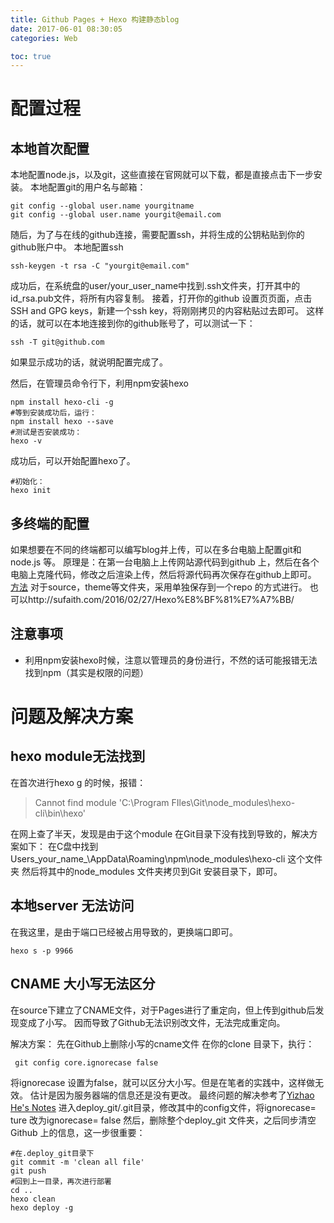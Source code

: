 ```yaml
---
title: Github Pages + Hexo 构建静态blog
date: 2017-06-01 08:30:05
categories: Web

toc: true
---
```


# 配置过程
## 本地首次配置
本地配置node.js，以及git，这些直接在官网就可以下载，都是直接点击下一步安装。
本地配置git的用户名与邮箱：
```
git config --global user.name yourgitname
git config --global user.name yourgit@email.com
```
随后，为了与在线的github连接，需要配置ssh，并将生成的公钥粘贴到你的github账户中。
本地配置ssh
```
ssh-keygen -t rsa -C "yourgit@email.com"
```
成功后，在系统盘的user/your_user_name中找到.ssh文件夹，打开其中的id_rsa.pub文件，将所有内容复制。
接着，打开你的github 设置页页面，点击SSH and GPG keys，新建一个ssh key，将刚刚拷贝的内容粘贴过去即可。
这样的话，就可以在本地连接到你的github账号了，可以测试一下：
```
ssh -T git@github.com
```
如果显示成功的话，就说明配置完成了。

然后，在管理员命令行下，利用npm安装hexo
```
npm install hexo-cli -g
#等到安装成功后，运行：
npm install hexo --save
#测试是否安装成功：
hexo -v
```
成功后，可以开始配置hexo了。
```
#初始化：
hexo init
```
## 多终端的配置
如果想要在不同的终端都可以编写blog并上传，可以在多台电脑上配置git和node.js 等。
原理是：在第一台电脑上上传网站源代码到github 上，然后在各个电脑上克隆代码，修改之后渲染上传，然后将源代码再次保存在github上即可。
[方法](http://zhangnai.xin/2016/10/11/create-a-new-blog-dir/)
对于source，theme等文件夹，采用单独保存到一个repo 的方式进行。
也可以http://sufaith.com/2016/02/27/Hexo%E8%BF%81%E7%A7%BB/


## 注意事项
* 利用npm安装hexo时候，注意以管理员的身份进行，不然的话可能报错无法找到npm（其实是权限的问题）


# 问题及解决方案
## hexo module无法找到
在首次进行hexo g 的时候，报错：
> Cannot find module 'C:\Program FIles\Git\node_modules\hexo-cli\bin\hexo'

在网上查了半天，发现是由于这个module 在Git目录下没有找到导致的，解决方案如下：
在C盘中找到Users\_your_name_\AppData\Roaming\npm\node_modules\hexo-cli 这个文件夹
然后将其中的node_modules 文件夹拷贝到Git 安装目录下，即可。
## 本地server 无法访问
在我这里，是由于端口已经被占用导致的，更换端口即可。
```
hexo s -p 9966
```

## CNAME 大小写无法区分
在source下建立了CNAME文件，对于Pages进行了重定向，但上传到github后发现变成了小写。
因而导致了Github无法识别改文件，无法完成重定向。

解决方案：
先在Github上删除小写的cname文件
在你的clone 目录下，执行：
```
 git config core.ignorecase false
```
将ignorecase 设置为false，就可以区分大小写。但是在笔者的实践中，这样做无效。
估计是因为服务器端的信息还是没有更改。
最终问题的解决参考了[Yizhao He's Notes](http://1mhz.me/2015/hexo-deploy-case-sensitive/)
进入deploy_git/.git目录，修改其中的config文件，将ignorecase= ture 改为ignorecase= false
然后，删除整个deploy_git 文件夹，之后同步清空Github 上的信息，这一步很重要：
```
#在.deploy_git目录下
git commit -m 'clean all file'
git push
#回到上一目录，再次进行部署
cd ..
hexo clean
hexo deploy -g
```

